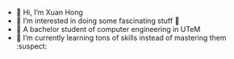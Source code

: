 - 👋 Hi, I’m Xuan Hong
- 👀 I’m interested in doing some fascinating stuff :monocle_face:
- 🏫 A bachelor student of computer engineering in UTeM 
- 🌱 I’m currently learning tons of skills instead of mastering them :suspect:


<!---
- 💞️ I’m looking to collaborate on 
- 📫 How to reach me ...
Hong0249/Hong0249 is a ✨ special ✨ repository because its `README.md` (this file) appears on your GitHub profile.
You can click the Preview link to take a look at your changes.

https://github.com/ikatyang/emoji-cheat-sheet/blob/master/README.md
https://github.com/topics/github-readme-generator
--->

